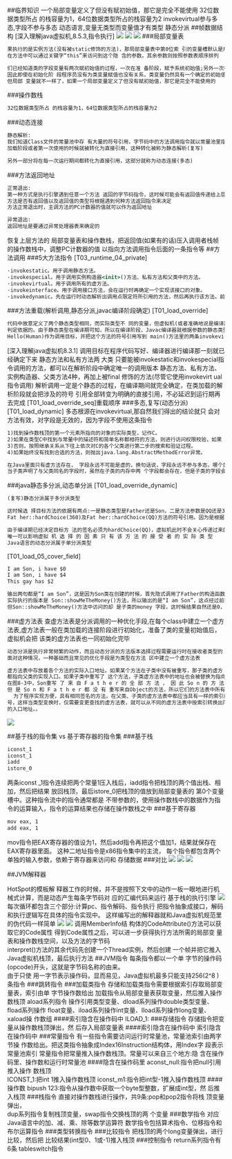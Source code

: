 ##临界知识
一个局部变量定义了但没有赋初始值，那它是完全不能使用
32位数据类型所占 的栈容量为1，64位数据类型所占的栈容量为2
invokevirtual参与多态,字段不参与多态
动态语言,变量无类型而变量值才有类型
静态分派
##帧数据结构
[深入理解java虚拟机,8.5.3,指令执行]
![](.z_03_运行时数据区_images/数据区.png)
![](.z_3_运行时_02_操作数栈_局部变量表_指令概述_方法调用_images/a5cd1108.png)
![](.z_3_运行时_02_操作数栈_局部变量表_基于栈的指令集_方法重载_多态_images/c2cc5baf.png)
###局部变量表
```asp
果执行的是实例方法(没有被static修饰的方法)，那局部变量表中第0位索 引的变量槽默认是用于传递方法所属对象实例的引用，
在方法中可以通过关键字“this”来访问到这个隐 含的参数。其余参数则按照参数表顺序排列

们已经知道类的字段变量有两次赋初始值的过程，一次在准 备阶段，赋予系统初始值;另外一次在初始化阶段，赋予程序员定义的初始值。
因此即使在初始化阶 段程序员没有为类变量赋值也没有关系，类变量仍然具有一个确定的初始值，不会产生歧义。
但局部 变量就不一样了，如果一个局部变量定义了但没有赋初始值，那它是完全不能使用的
```
###操作数栈
```asp
32位数据类型所占 的栈容量为1，64位数据类型所占的栈容量为2
```
###动态连接
```asp
静态解析:
我们知道Class文件的常量池中存 有大量的符号引用，字节码中的方法调用指令就以常量池里指向方法的符号引用作为参数。这些符号 引用一部分会在类
加载阶段或者第一次使用的时候就被转化为直接引用，这种转化被称为静态解析(复写)

另外一部分将在每一次运行期间都转化为直接引用，这部分就称为动态连接(多态)

```
###方法返回地址
```asp
正常退出:
第一种方式是执行引擎遇到任意一个方法 返回的字节码指令，这时候可能会有返回值传递给上层的方法调用者(调用当前方法的方法称为调用 者或者主调方法)，
方法是否有返回值以及返回值的类型将根据遇到何种方法返回指令来决定
方法正常退出时，主调方法的PC计数器的值就可以作为返回地址
```
```asp
异常退出:
返回地址是要通过异常处理器表来确定的
```
恢复上层方法的 局部变量表和操作数栈，把返回值(如果有的话)压入调用者栈帧的操作数栈中，调整PC计数器的值 以指向方法调用指令后面的一条指令等
##方法调用
###5大方法指令
[T03_runtime_04_private]
```asp
·invokestatic。用于调用静态方法。
·invokespecial。用于调用实例构造器<init>()方法、私有方法和父类中的方法。
·invokevirtual。用于调用所有的虚方法。
·invokeinterface。用于调用接口方法，会在运行时再确定一个实现该接口的对象。
·invokedynamic。先在运行时动态解析出调用点限定符所引用的方法，然后再执行该方法。前面4 条调用指令，分派逻辑都固化在Java虚拟机内部，而invokedy namic指令的分派逻辑是由用户设定的引 导方法来决定的
```
###方法重载(解析调用,静态分派,javac编译阶段确定)
[T01_load_override]
```asp
代码中故意定义了两个静态类型相同，而实际类型不 同的变量，但虚拟机(或者准确地说是编译器)在重载时是通过参数的静态类型而不是实际类型作为 
判定依据的。由于静态类型在编译期可知，所以在编译阶段，Javac编译器就根据参数的静态类型决定 了会使用哪个重载版本，因此选择了say 
Hello(Human)作为调用目标，并把这个方法的符号引用写到 main()方法里的两条invokevirt ual指令的参数中
```
[深入理解java虚拟机8.3.1]
调用目标在程序代码写好、编译器进行编译那一刻就已经确定下来
静态方法和私有方法两 大类
只要能被invokestatic和invokespecial指令调用的方法，都可以在解析阶段中确定唯一的调用版本
静态方法、私有方法、实例构造器、父类方法4种，再加上被final 修饰的方法(尽管它使用invokevirt ual指令调用)
解析调用一定是个静态的过程，在编译期间就完全确定，在类加载的解析阶段就会把涉及的符号 引用全部转变为明确的直接引用，不必延迟到运行期再去完成
[T01_load_override_seq]重载顺序
###多态,复写(动态分派)
[T01_load_dynamic]
多态根源在invokevirtual,那自然我们得出的结论就只 会对方法有效，对字段是无效的，因为字段不使用这条指令
```asp
1)找到操作数栈顶的第一个元素所指向的对象的实际类型，记作C。
2)如果在类型C中找到与常量中的描述符和简单名称都相符的方法，则进行访问权限校验，如果 通过则返回这个方法的直接引用，查找过程结束;不通过则返回java.lang.IllegalAccessError异常。
3)否则，按照继承关系从下往上依次对C的各个父类进行第二步的搜索和验证过程。
4)如果始终没有找到合适的方法，则抛出java.lang.AbstractMethodError异常。
```
```asp
在Java里面只有虚方法存在， 字段永远不可能是虚的，换句话说，字段永远不参与多态，哪个类的方法访问某个名字的字段时，该 名字指的就是这个类能看到的那个字段。
当子类声明了与父类同名的字段时，虽然在子类的内存中两 个字段都会存在，但是子类的字段会遮蔽父类的同名字段。
```
###java静态多分派,动态单分派
[T01_load_override_dynamic]
```asp
(复写)静态分派属于多分派类型

这时候选 择目标方法的依据有两点:一是静态类型是Father还是Son，二是方法参数是QQ还是360。这次选择结 果的最终产物是产生了两条invokevirt ual指令，两条指令的参数分别为常量池中指向
Fat her::hardChoice(360)及Fat her::hardChoice(QQ)方法的符号引用。因为是根据两个宗量进行选择，所以 Java语言的静态分派属于多分派类型。
```
```asp
由于编译期已经决定目标方 法的签名必须为hardChoice(QQ)，虚拟机此时不会关心传递过来的参数“QQ”到底是“腾讯QQ”还是“奇 瑞QQ”，因为这时候参数的静态类型、实际类型都对方法的选择不会构成任何影响，
唯一可以影响虚拟 机 选 择 的 因 素 只 有 该 方 法 的 接 受 者 的 实 际 类 型
Java语言的动态分派属于单分派类型
```
[T01_load_05_cover_field]
```asp
I am Son, i have $0 
I am Son, i have $4 
This gay has $2

输出两句都是“I am Son”，这是因为Son类在创建的时候，首先隐式调用了Father的构造函数，而 Father构造函数中对showMeTheMoney()的调用是一次虚方法调用，
实际执行的版本是 Son::showMeTheMoney()方法，所以输出的是“I am Son”，这点经过前面的分析相信读者是没有疑问的 了。而这时候虽然父类的money字段已经被初始化成2了，
但Son::showMeTheMoney()方法中访问的却 是子类的money 字段，这时候结果自然还是0，因为它要到子类的构造函数执行时才会被初始化。 main()的最后一句通过静态类型访问到了父类中的money ，输出了2
```

###虚方法表
查虚方法表是分派调用的一种优化手段,在每个class中建立一个虚方法表,虚方法表一般在类加载的连接阶段进行初始化，准备了类的变量初始值后，虚拟机会把
该类的虚方法表也一同初始化完毕
```asp
动态分派是执行非常频繁的动作，而且动态分派的方法版本选择过程需要运行时在接收者类型的 方法元数据中搜索合适的目标方法，因此，Java虚拟机实现基于执行性能的考虑，真正运行时一般不 会如此频繁地去反复搜索类型元数据。
面对这种情况，一种基础而且常见的优化手段是为类型在方法 区中建立一个虚方法表

虚方法表中存放着各个方法的实际入口地址。如果某个方法在子类中没有被重写，那子类的虚方 法表中的地址入口和父类相同方法的地址入口是一致的，
都指向父类的实现入口。如果子类中重写了 这个方法，子类虚方法表中的地址也会被替换为指向子类实现版本的入口地址。
在图8-3中，Son重写 了 来 自 F a t h e r 的 全 部 方 法 ， 因 此 So n 的 方 法 表 没 有 指 向 F a t h e r 类 型 数 据 的 箭 头 。 
但 是 So n 和 F a t h e r 都 没 有 重写来自Object的方法，所以它们的方法表中所有从Object继承来的方法都指向了Object的数据类型。
  为了程序实现方便，具有相同签名的方法，在父类、子类的虚方法表中都应当具有一样的索引序
号，这样当类型变换时，仅需要变更查找的虚方法表，就可以从不同的虚方法表中按索引转换出所需
的入口地址。。


```
![](.z_3_运行时_02_操作数栈_局部变量表_指令概述_方法重载_多态_images/6923676a.png)

##基于栈的指令集 vs 基于寄存器的指令集
###基于栈
```asp
iconst_1 
iconst_1 
iadd 
istore_0
```
两条iconst _1指令连续把两个常量1压入栈后，iadd指令把栈顶的两个值出栈、相加，然后把结果 放回栈顶，最后istore_0把栈顶的值放到局部变量表的
第0个变量槽中。这种指令流中的指令通常都是 不带参数的，使用操作数栈中的数据作为指令的运算输入，指令的运算结果也存储在操作数栈之中
###基于寄存器
```asp
mov eax, 1 
add eax, 1
```
mov指令把EAX寄存器的值设为1，然后add指令再把这个值加1，结果就保存在EAX寄存器里面。 这种二地址指令是x86指令集中的主流，
每个指令都包含两个单独的输入参数，依赖于寄存器来访问和 存储数据
###对比
![](.z_3_运行时_02_操作数栈_局部变量表_指令概述_方法重载_多态_images/81983b26.png)
![](.z_3_运行时_02_操作数栈_局部变量表_指令概述_方法重载_多态_images/2bb129d7.png)
![](.z_3_运行时_02_操作数栈_局部变量表_指令概述_方法重载_多态_images/f9d78045.png)

##JVM解释器

HotSpot的模板解 释器工作的时候，并不是按照下文中的动作一板一眼地进行机械式计算，而是动态产生每条字节码对 应的汇编代码来运行
基于栈的执行引擎
![](.z_04_指令集与解释器_images/5ce53649.png)
每次循环都包含三个部分:计算pc、指令解码、指令执行
把指令抽象成接口，解码和执行逻辑写在具体的指令实现中。 这样编写出的解释器就和Java虚拟机规范里的伪代码一样简单
![](.z_04_指令集与解释器_images/fa729b59.png)
![](.z_04_指令集与解释器_images/2c7ac8e4.png)
调用MemberInfo结 构体的CodeAttribute()方法可以获取它的Code属性
得到Code属性之后，可以进一步获得执行方法所需的局部变 量表和操作数栈空间，以及方法的字节码  
interpret()方法的其余代码先创建一个Thread实例，然后创建 一个帧并把它推入Java虚拟机栈顶，最后执行方法
##JVM指令
每条指令都以一个单 字节的操作码(opcode)开头，这就是字节码名称的由来。  
由于只使 用一字节表示操作码，显而易见，Java虚拟机最多只能支持256(2^8 ) 条指令
###跳转指令
###加载类指令
存储和加载类指令需要根据索引存取局部变量表，索引由单 字节操作数给出
加载指令从局部变量表获取变量，然后推入操作数栈顶
aload系列指令 操作引用类型变量、dload系列操作double类型变量、fload系列操作 float变量、iload系列操作int变量、lload系列操作long变量、xaload操 作数组
####索引隐含在操作码中
ILOAD_1:
###存储指令
存储指令把变量从操作数栈顶弹出，然 后存入局部变量表
####索引隐含在操作码中
索引隐含在操作码中
###常量指令
有一些指令需要访问运行时常量池，常量池索引由两字节操 作数给出。把这类指令抽象成Index16Instruction结构体，用Index字 段表示常量池索引
常量指令把常量推入操作数栈顶。常量可以来自三个地方:隐 含在操作码里、操作数和运行时常量池
####隐含在操作码里
aconst_null:指令把null引用推入操作 数栈顶  
ICONST_1:把int 1推入操作数栈顶
iconst_m1:指令把int型-1推入操作数栈顶
####操作数
bipush 123:指令从操作数中获取一个byte型整数，扩展成int型，然 后推入栈顶
###栈指令
直接对操作数栈进行操作，共9条:pop和pop2指令将栈 顶变量弹出，  
dup系列指令复制栈顶变量，swap指令交换栈顶的两 个变量
###数学指令
对应Java语言中的加、减、乘、除等数学运算符
数学指令包括算术指令、位移指令和布尔运算指令
###类型转换指令
###比较指令
把栈顶的两个long变量弹出，进行比较，然后把 比较结果(int型0、1或-1)推入栈顶
###控制指令
return系列指令有6条
tableswitch指令
